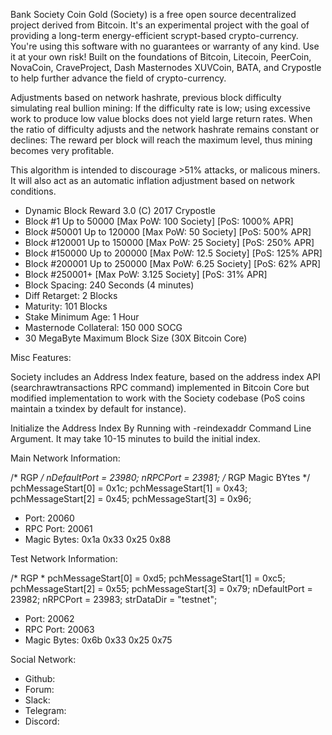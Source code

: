 Bank Society Coin Gold (Society) is a free open source decentralized project derived from Bitcoin.
It's an experimental project with the goal of providing a long-term energy-efficient scrypt-based crypto-currency.
You're using this software with no guarantees or warranty of any kind. Use it at your own risk!
Built on the foundations of Bitcoin, Litecoin, PeerCoin, NovaCoin, CraveProject, Dash Masternodes
XUVCoin, BATA, and Crypostle to help further advance the field of crypto-currency.

Adjustments based on network hashrate, previous block difficulty simulating real bullion mining: If the difficulty rate is low; using excessive work to produce low value blocks does not yield large return rates. When the ratio of difficulty adjusts and the network hashrate remains constant or declines: The reward per block will reach the maximum level, thus mining becomes very profitable.

This algorithm is intended to discourage >51% attacks, or malicous miners. It will also act as an automatic inflation adjustment based on network conditions.

- Dynamic Block Reward 3.0 (C) 2017 Crypostle
- Block #1 Up to 50000 [Max PoW: 100 Society] [PoS: 1000% APR] 
- Block #50001 Up to 120000 [Max PoW: 50 Society] [PoS: 500% APR]
- Block #120001 Up to 150000 [Max PoW: 25 Society] [PoS: 250% APR]
- Block #150000 Up to 200000 [Max PoW: 12.5 Society] [PoS: 125% APR]
- Block #200001 Up to 250000 [Max PoW: 6.25 Society] [PoS: 62% APR]
- Block #250001+ [Max PoW: 3.125 Society] [PoS: 31% APR]
- Block Spacing: 240 Seconds (4 minutes)
- Diff Retarget: 2 Blocks
- Maturity: 101 Blocks
- Stake Minimum Age: 1 Hour
- Masternode Collateral: 150 000 SOCG
- 30 MegaByte Maximum Block Size (30X Bitcoin Core)

Misc Features:

Society includes an Address Index feature, based on the address index API (searchrawtransactions RPC command) implemented in Bitcoin Core but modified implementation to work with the Society codebase (PoS coins maintain a txindex by default for instance).

Initialize the Address Index By Running with -reindexaddr Command Line Argument. It may take 10-15 minutes to build the initial index.

Main Network Information:

/* RGP */
nDefaultPort = 23980;
nRPCPort = 23981;
/* RGP Magic BYtes */
pchMessageStart[0] = 0x1c;
pchMessageStart[1] = 0x43;
pchMessageStart[2] = 0x45;
pchMessageStart[3] = 0x96;

- Port: 20060
- RPC Port: 20061
- Magic Bytes: 0x1a 0x33 0x25 0x88

Test Network Information:

/* RGP *
pchMessageStart[0] = 0xd5;
pchMessageStart[1] = 0xc5;
pchMessageStart[2] = 0x55;
pchMessageStart[3] = 0x79;
nDefaultPort = 23982;
nRPCPort = 23983;
strDataDir = "testnet";

- Port: 20062
- RPC Port: 20063
- Magic Bytes: 0x6b 0x33 0x25 0x75

Social Network:

- Github: 
- Forum: 
- Slack:
- Telegram: 
- Discord: 
